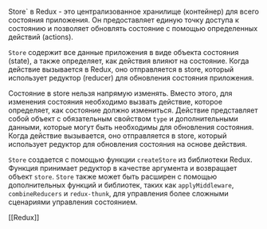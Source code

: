 Store` в Redux - это централизованное хранилище (контейнер) для всего состояния приложения. Он предоставляет единую точку доступа к состоянию и позволяет обновлять состояние с помощью определенных действий (actions).

`Store` содержит все данные приложения в виде объекта состояния (state), а также определяет, как действия влияют на состояние. Когда действие вызывается в Redux, оно отправляется в store, который использует редуктор (reducer) для обновления состояния приложения.

Состояние в store нельзя напрямую изменять. Вместо этого, для изменения состояния необходимо вызвать действие, которое определяет, как состояние должно измениться. Действие представляет собой объект с обязательным свойством `type` и дополнительными данными, которые могут быть необходимы для обновления состояния. Когда действие вызывается, оно отправляется в store, который использует редуктор для обновления состояния на основе действия.

`Store` создается с помощью функции `createStore` из библиотеки Redux. Функция принимает редуктор в качестве аргумента и возвращает объект `store`. `Store` также может быть расширен с помощью дополнительных функций и библиотек, таких как `applyMiddleware`, `combineReducers` и `redux-thunk`, для управления более сложными сценариями управления состоянием.

[[Redux]]